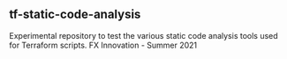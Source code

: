 ## tf-static-code-analysis
Experimental repository to test the various static code analysis tools used for Terraform scripts.
FX Innovation - Summer 2021
